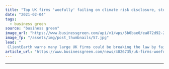 ```yaml
---
title: "Top UK firms 'woefully' failing on climate risk disclosure, study warns"
date: "2021-02-04"
tags: 
  - business green
source: "business green"
image_url: "https://www.businessgreen.com/api/v1/wps/5b0bae0/ea872d92-2f0c-46d2-8a74-865d12cec0b0/2/city-of-london-iStock-1205813990-185x114.jpg"
image_fp: "/assets/img/post_thumbnails/57.jpg"
lead: "
 ClientEarth warns many large UK firms could be breaking the law by failing to adequately report on the risks posed to their business by climate change and the net zero transition ..."
article_url: "https://www.businessgreen.com/news/4026735/uk-firms-woefully-failing-climate-risk-disclosure-study-warns"
---
```


---
